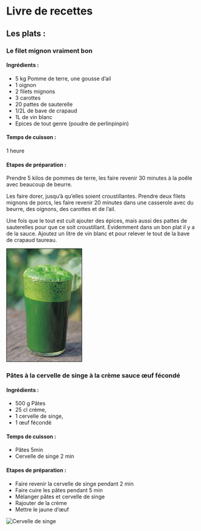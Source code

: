 # Livre de recettes

## Les plats :
 
### Le filet mignon vraiment bon  
 
#### Ingrédients :
 
- 5 kg Pomme de terre, une gousse d’ail
- 1 oignon
- 2 filets mignons
- 3 carottes
- 20 pattes de sauterelle
- 1/2L de bave de crapaud
- 1L de vin blanc
- Epices de tout genre (poudre de perlinpinpin)
 
#### Temps de cuisson :
 
1 heure
#### Etapes de préparation :
 
Prendre 5 kilos de pommes de terre, les faire revenir 30 minutes à la poêle avec beaucoup de beurre.
 
Les faire dorer, jusqu’à qu’elles soient croustillantes.
Prendre deux filets mignons de porcs, les faire revenir 20 minutes dans une casserole avec du beurre, des oignons, des carottes et de l’ail.
 
Une fois que le tout est cuit ajouter des épices, mais aussi des pattes de sauterelles pour que ce soit croustillant.
Evidemment dans un bon plat il y a de la sauce. Ajoutez un litre de vin blanc et pour relever le tout de la bave de crapaud taureau.


![Jus de crapaud.](/jusdecrapaud.jpg
"This is a sample image.")


### Pâtes à la cervelle de singe à la crème sauce œuf fécondé
#### Ingrédients :
- 500 g Pâtes
- 25 cl crème, 
- 1 cervelle de singe, 
- 1 œuf fécondé


#### Temps de cuisson :
- Pâtes 5min
- Cervelle de singe 2 min
#### Etapes de préparation :
- Faire revenir la cervelle de singe pendant 2 min
- Faire cuire les pâtes pendant 5 min
- Mélanger pâtes et cervelle de singe
- Rajouter de la crème
- Mettre le jaune d’œuf

![Cervelle de singe](https://www.avcesar.com/source/actualites/00/00/38/34/un-repas-avec-indiana-jones-sorbet-de-cervelle-de-singe_063158.jpg)
